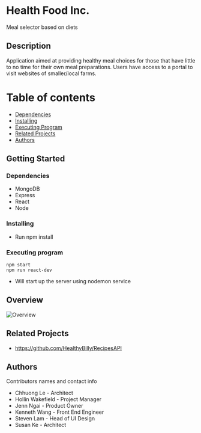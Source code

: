# Health Food Inc.

Meal selector based on diets

## Description

Application aimed at providing healthy meal choices for those that have little to no time for their own meal preparations. Users have access to a portal to visit websites of smaller/local farms.

Table of contents
==================

<!--ts-->
  * [Dependencies](#Dependencies)
  * [Installing](#Installing)
  * [Executing Program](#Executing-Program)
  * [Related Projects](#Related-Projects)
  * [Authors](#Authors)
<!--te-->

## Getting Started

### Dependencies

* MongoDB
* Express
* React
* Node

### Installing

* Run npm install

### Executing program

```
npm start
npm run react-dev
```

* Will start up the server using nodemon service

## Overview
![Overview](https://media.giphy.com/media/XuCI3aLFeW2avhh7Zc/giphy.gif)

## Related Projects
 * https://github.com/HealthyBilly/RecipesAPI

## Authors

Contributors names and contact info

* Chhuong Le - Architect
* Hollin Wakefield - Project Manager
* Jenn Ngai - Product Owner
* Kenneth Wang - Front End Engineer
* Steven Lam - Head of UI Design
* Susan Ke - Architect
